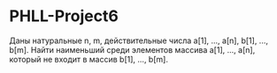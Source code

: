 # PHLL-Project6

Даны натуральные n, m, действительные числа a[1], ..., a[n], b[1], ..., b[m]. Найти наименьший среди элементов массива a[1], ..., a[n], который не входит в массив b[1], ..., b[m].
